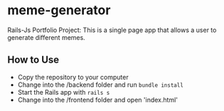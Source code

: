 # meme-generator
Rails-Js Portfolio Project: This is a single page app that allows a user to 
generate different memes.

## How to Use
- Copy the repository to your computer
- Change into the /backend folder and run `bundle install`
- Start the Rails app with `rails s`
- Change into the /frontend folder and open 'index.html'